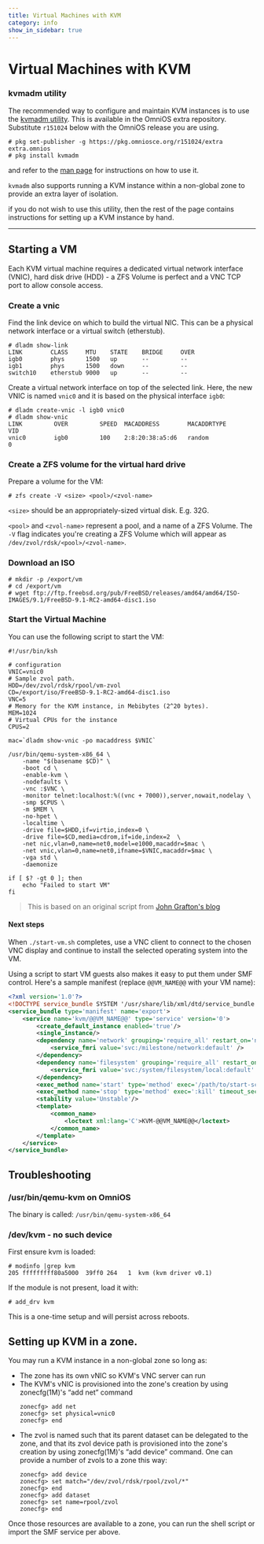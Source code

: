 ```yaml
---
title: Virtual Machines with KVM
category: info
show_in_sidebar: true
---
```


# Virtual Machines with KVM

### kvmadm utility

The recommended way to configure and maintain KVM instances is to use the
[kvmadm utility](http://www.kvmadm.org). This is available in the
OmniOS extra repository. Substitute `r151024` below with the OmniOS release you
are using.

```
# pkg set-publisher -g https://pkg.omniosce.org/r151024/extra extra.omnios
# pkg install kvmadm
```

and refer to the [man page](https://github.com/hadfl/kvmadm/blob/master/doc/kvmadm.pod) for instructions on how to use it.

`kvmadm` also supports running a KVM instance within a non-global zone to
provide an extra layer of isolation.

if you do not wish to use this utility, then the rest of the page contains
instructions for setting up a KVM instance by hand.

<hr>

## Starting a VM

Each KVM virtual machine requires a dedicated virtual network
interface (VNIC), hard disk drive (HDD) - a ZFS Volume is perfect
and a VNC TCP port to allow console access.

### Create a vnic

Find the link device on which to build the virtual NIC. This can be a
physical network interface or a virtual switch (etherstub).

```
# dladm show-link
LINK        CLASS     MTU    STATE    BRIDGE     OVER
igb0        phys      1500   up       --         --
igb1        phys      1500   down     --         --
switch10    etherstub 9000   up       --         --
```

Create a virtual network interface on top of the selected link. Here, the
new VNIC is named `vnic0` and it is based on the physical interface `igb0`:

```
# dladm create-vnic -l igb0 vnic0
# dladm show-vnic
LINK         OVER         SPEED  MACADDRESS        MACADDRTYPE         VID
vnic0        igb0         100    2:8:20:38:a5:d6   random              0
```

### Create a ZFS volume for the virtual hard drive

Prepare a volume for the VM:

```
# zfs create -V <size> <pool>/<zvol-name>
```

`<size>` should be an appropriately-sized virtual disk. E.g. 32G.

`<pool>` and `<zvol-name>` represent a pool, and a name of a ZFS Volume. The
`-V` flag indicates you're creating a ZFS Volume which will appear as
`/dev/zvol/rdsk/<pool>/<zvol-name>`.

### Download an ISO

```
# mkdir -p /export/vm
# cd /export/vm
# wget ftp://ftp.freebsd.org/pub/FreeBSD/releases/amd64/amd64/ISO-IMAGES/9.1/FreeBSD-9.1-RC2-amd64-disc1.iso
```


### Start the Virtual Machine

You can use the following script to start the VM:

```
#!/usr/bin/ksh

# configuration
VNIC=vnic0
# Sample zvol path.
HDD=/dev/zvol/rdsk/rpool/vm-zvol
CD=/export/iso/FreeBSD-9.1-RC2-amd64-disc1.iso
VNC=5
# Memory for the KVM instance, in Mebibytes (2^20 bytes).
MEM=1024
# Virtual CPUs for the instance
CPUS=2

mac=`dladm show-vnic -po macaddress $VNIC`

/usr/bin/qemu-system-x86_64 \
    -name "$(basename $CD)" \
    -boot cd \
    -enable-kvm \
    -nodefaults \
    -vnc :$VNC \
    -monitor telnet:localhost:%((vnc + 7000)),server,nowait,nodelay \
    -smp $CPUS \
    -m $MEM \
    -no-hpet \
    -localtime \
    -drive file=$HDD,if=virtio,index=0 \
    -drive file=$CD,media=cdrom,if=ide,index=2  \
    -net nic,vlan=0,name=net0,model=e1000,macaddr=$mac \
    -net vnic,vlan=0,name=net0,ifname=$VNIC,macaddr=$mac \
    -vga std \
    -daemonize

if [ $? -gt 0 ]; then
    echo "Failed to start VM"
fi

```

> This is based on an original script from
> [John Grafton's blog](http://www.graymatterboundaries.com/?p=158)

#### Next steps

When `./start-vm.sh` completes, use a VNC client to connect to the
chosen VNC display and continue to install the selected operating system
into the VM.

Using a script to start VM guests also makes it easy to put them under
SMF control. Here's a sample manifest (replace `@@VM_NAME@@` with your
VM name):

```xml
<?xml version='1.0'?>
<!DOCTYPE service_bundle SYSTEM '/usr/share/lib/xml/dtd/service_bundle.dtd.1'>
<service_bundle type='manifest' name='export'>
    <service name='kvm/@@VM_NAME@@' type='service' version='0'>
        <create_default_instance enabled='true'/>
        <single_instance/>
        <dependency name='network' grouping='require_all' restart_on='none' type='service'>
            <service_fmri value='svc:/milestone/network:default' />
        </dependency>
        <dependency name='filesystem' grouping='require_all' restart_on='none' type='service'>
            <service_fmri value='svc:/system/filesystem/local:default' />
        </dependency>
        <exec_method name='start' type='method' exec='/path/to/start-script' timeout_seconds='60'/>
        <exec_method name='stop' type='method' exec=':kill' timeout_seconds='60'/>
        <stability value='Unstable'/>
        <template>
            <common_name>
                <loctext xml:lang='C'>KVM-@@VM_NAME@@</loctext>
            </common_name>
        </template>
    </service>
</service_bundle>
```

## Troubleshooting

### /usr/bin/qemu-kvm on OmniOS

The binary is called: `/usr/bin/qemu-system-x86_64`

### /dev/kvm - no such device

First ensure kvm is loaded:

```
# modinfo |grep kvm
205 fffffffff80a5000  39ff0 264   1  kvm (kvm driver v0.1)
```

If the module is not present, load it with:

```
# add_drv kvm
```

This is a one-time setup and will persist across reboots.

## Setting up KVM in a zone.

You may run a KVM instance in a non-global zone so long as:

* The zone has its own vNIC so KVM's VNC server can run
* The KVM's vNIC is provisioned into the zone's creation by using
  zonecfg(1M)'s “add net” command
  ```
  zonecfg> add net
  zonecfg> set physical=vnic0
  zonecfg> end
  ```
* The zvol is named such that its parent dataset can be delegated
  to the zone, and that its zvol device path is provisioned into
  the zone's creation by using zonecfg(1M)'s “add device”
  command.  One can provide a number of zvols to a zone this way:
  ```
  zonecfg> add device
  zonecfg> set match="/dev/zvol/rdsk/rpool/zvol/*"
  zonecfg> end
  zonecfg> add dataset
  zonecfg> set name=rpool/zvol
  zonecfg> end
  ```

Once those resources are available to a zone, you can run the shell
script or import the SMF service per above.

